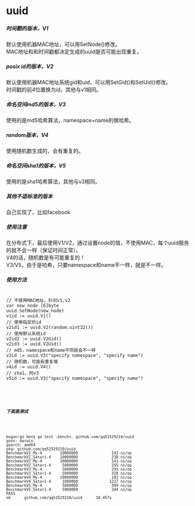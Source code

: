 # uuid

<h5>时间戳的版本，V1</h5>
<p>
默认使用机器MAC地址，可以用SetNode()修改。<br>
MAC地址和和时间戳都决定生成的uuid是否可能出现重复。
</p>

<h5>posix id的版本，V2</h5>
<p>
默认使用机器MAC地址系统gid和uid，可以用SetGid()和SetUid()修改。<br>
时间戳的前4位置换为id，其他与v1相同。
</p>

<h5>命名空间md5的版本，V3</h5>
<p>使用的是md5哈希算法，namespace+name的做哈希。</p>

<h5>random版本，V4</h5>
<p>使用随机数生成的，会有重复的。</p>

<h5>命名空间sha1的版本，V5</h5>
<p>使用的是sha1哈希算法，其他与v3相同。</p>

<h5>其他不适标准的版本</h5>
<p>自己实现了，比如facebook</p>

<h5>使用注意</h5>
<p>在分布式下，最后使用V1/V2，通过设置node的值，不使用MAC，每个uuid服务的就不会一样（保证时间正常）。<br>
V4的话，随机数是有可能重复的！<br>
V3/V5，由于是哈希，只要namespace和name不一样，就是不一样。</p>

<h5>使用方法</h5>
<pre>
<code>
// 不使用MAC地址，针对v1,v2
var new_node [6]byte
uuid.SetNode(new_node)
v1id := uuid.V1()
// 使用指定的id
v2id1 := uuid.V2(random.uint32())
// 使用默认系统id
v2id2 := uuid.V2Gid()
v2id3 := uuid.V2Uid()
// md5，namespace和name不同就会不一样
v3id := uuid.V3("specify namespace", "specify name")
// 随机数，可能有重复哦
v4id := uuid.V4()
// sha1，同v3
v5id := uuid.V3("specify namespace", "specify name")
</cdoe>
</pre>

<h5>下面是测试</h5>
<pre>
<code>
bogon:go ben$ go test -bench=. github.com/qq51529210/uuid
goos: darwin
goarch: amd64 
pkg: github.com/qq51529210/uuid 
BenchmarkV1_My-4        10000000               143 ns/op 
BenchmarkV1_Satori-4    10000000               238 ns/op 
BenchmarkV2_My-4        10000000               143 ns/op 
BenchmarkV2_Satori-4     5000000               255 ns/op 
BenchmarkV3_My-4         5000000               291 ns/op 
BenchmarkV3_Satori-4     5000000               328 ns/op 
BenchmarkV4_My-4        20000000               103 ns/op 
BenchmarkV4_Satori-4     1000000              1217 ns/op 
BenchmarkV5_My-4         5000000               309 ns/op 
BenchmarkV5_Satori-4     5000000               344 ns/op 
PASS 
ok      github.com/qq51529210/uuid      18.457s 
</cdoe>
</pre>
